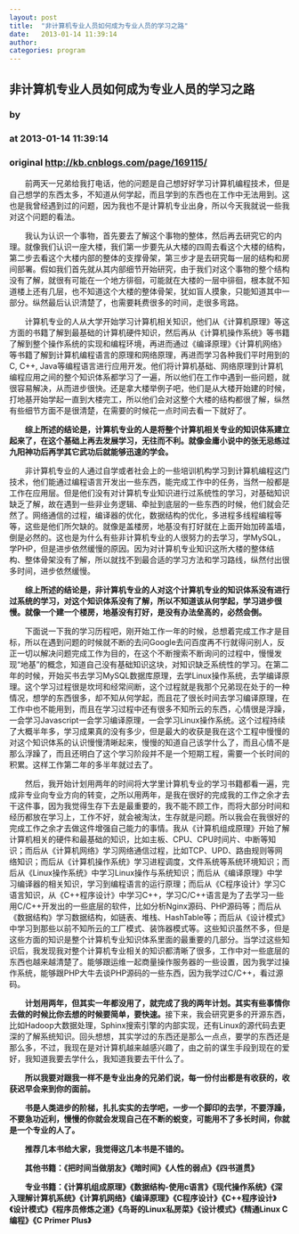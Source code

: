 ```yaml
---
layout: post
title:  "非计算机专业人员如何成为专业人员的学习之路"
date:   2013-01-14 11:39:14
author: 
categories: program
---
```


## 非计算机专业人员如何成为专业人员的学习之路
### by 
### at 2013-01-14 11:39:14
### original <http://kb.cnblogs.com/page/169115/>

<p>　　前两天一兄弟给我打电话，他的问题是自己想好好学习计算机编程技术，但是自己想学的东西太多，不知道从何学起，而且学到的东西也在工作中无法用到。这也是我曾经遇到过的问题，因为我也不是计算机专业出身，所以今天我就说一些我对这个问题的看法。</p><p>　　我认为认识一个事物，首先要去了解这个事物的整体，然后再去研究它的内理。就像我们认识一座大楼，我们第一步要先从大楼的四周去看这个大楼的结构，第二步去看这个大楼内部的整体的支撑骨架，第三步才是去研究每一层的结构和房间部署。假如我们首先就从其内部细节开始研究，由于我们对这个事物的整个结构没有了解，就很有可能在一个地方徘徊，可能就在大楼的一层中徘徊，根本就不知道楼上还有几层，也不知道这个大楼的整体骨架，犹如盲人摸象，只能知道其中一部分。纵然最后认识清楚了，也需要耗费很多的时间，走很多弯路。</p><p>　　计算机专业的人从大学开始学习计算机相关知识，他们从《计算机原理》等这方面的书籍了解到最基础的计算机硬件知识，然后再从《计算机操作系统》等书籍了解到整个操作系统的实现和编程环境，再进而通过《编译原理》《计算机网络》等书籍了解到计算机编程语言的原理和网络原理，再进而学习各种我们平时用到的C, C++, Java等编程语言进行应用开发。他们将计算机基础、网络原理到计算机编程应用之间的整个知识体系都学习了一遍，所以他们在工作中遇到一些问题，就很容易解决，从而进步很快。还是拿大楼举例子吧，他们是从大楼开始建的时候，打地基开始学起一直到大楼完工，所以他们会对这整个大楼的结构都很了解，纵然有些细节方面不是很清楚，在需要的时候花一点时间去看一下就好了。</p><p>　　<strong>综上所述的结论是，计算机专业的人是将整个计算机相关专业的知识体系建立起来了，在这个基础上再去发展学习，无往而不利。就像金庸小说中的张无忌练过九阳神功后再学其它武功后就能够迅速的学会。</strong></p><p><strong>　　</strong>非计算机专业的人通过自学或者社会上的一些培训机构学习到计算机编程这门技术，他们能通过编程语言开发出一些东西，能完成工作中的任务，当然一般都是工作在应用层。但是他们没有对计算机专业知识进行过系统性的学习，对基础知识缺乏了解，故在遇到一些非业务逻辑、牵扯到底层的一些东西的时候，他们就会茫然了。网络通信的过程，编译器的优化，数据结构的优化，多进程多线程编程等等，这些是他们所欠缺的。就像是盖楼房，地基没有打好就在上面开始加砖盖墙，倒是必然的。这也是为什么有些非计算机专业的人很努力的去学习，学MySQL，学PHP，但是进步依然缓慢的原因。因为对计算机专业知识这所大楼的整体结构、整体骨架没有了解，所以就找不到最合适的学习方法和学习路线，纵然付出很多时间，进步依然缓慢。</p><p>　　<strong>综上所述的结论是，非计算机专业的人对这个计算机专业的知识体系没有进行过系统的学习，对这个知识体系没有了解，所以不知道该从何学起，学习进步很慢。就像一个建一个楼房，地基没有打好，是没有办法垒高的，必然会倒。</strong></p><p><strong>　　</strong>下面说一下我的学习历程吧，刚开始工作一年的时候，总想着完成工作才是目标，所以在遇到问题的时候就不断的去问Google去问百度再不行就得问别人，反正一切以解决问题完成工作为目的，在这个不断搜索不断询问的过程中，慢慢发现“地基”的概念，知道自己没有基础知识这块，对知识缺乏系统性的学习。在第二年的时候，开始买书去学习MySQL数据库原理，去学Linux操作系统，去学编译原理。这个学习过程很是坎坷和经常间断，这个过程就是我那个兄弟现在处于的一种情况，想学的东西很多，却不知从何学起，而且花了很长时间去学习编译原理，在工作中也不能用到，而且在学习过程中还有很多不知所云的东西，心情很是浮躁，一会学习Javascript一会学习编译原理，一会学习Linux操作系统。这个过程持续了大概半年多，学习成果真的没有多少，但是最大的收获是我在这个工程中慢慢的对这个知识体系的认识慢慢清晰起来，慢慢的知道自己该学什么了，而且心情不是那么浮躁了，而且还明白了这个学习阶段并不是一个短期工程，需要一个长时间的积累。这样工作第二年的多半年就过去了。</p><p>　　然后，我开始计划用两年的时间将大学里计算机专业的学习书籍都看一遍，完成非专业向专业方向的转变，之所以用两年，是我在很好的完成我的工作之余才去干这件事，因为我觉得生存下去是最重要的，我不能不顾工作，而将大部分时间和经历都放在学习上，工作不好，就会被淘汰，生存就是问题。所以我会在我很好的完成工作之余才去做这件增强自己能力的事情。我从《计算机组成原理》开始了解计算机相关的硬件和最基础的知识，比如主板、CPU、CPU时间片、中断等知识；而后从《计算机网络》学习网络通信过程，比如TCP、UPD、路由规则等网络知识；而后从《计算机操作系统》学习进程调度，文件系统等系统环境知识；而后从《Linux操作系统》中学习Linux操作与系统知识；而后从《编译原理》中学习编译器的相关知识，学习到编程语言的运行原理；而后从《C程序设计》学习C语言知识，从《C++程序设计》中学习C++，学习C/C++语言是为了去学习一些用C/C++开发出的一些底层的软件，比如分析Nginx源码、PHP源码等；而后从《数据结构》学习数据结构，如链表、堆栈、HashTable等；而后从《设计模式》中学习到那些以前不知所云的工厂模式、装饰器模式等。这些知识虽然不多，但是这些方面的知识是整个计算机专业知识体系里面的最重要的几部分。当学过这些知识后，我发现我对整个计算机专业相关的知识都清晰了很多，工作中对一些底层的东西也越来越清楚了。能够跟运维一起商量操作服务器的一些设置，因为我学过操作系统，能够跟PHP大牛去谈PHP源码的一些东西，因为我学过C/C++，看过源码。</p><p>　　<strong>计划用两年，但其实一年都没用了，就完成了我的两年计划。其实有些事情你去做的时候比你去想的时候要简单，要快速。</strong>接下来，我会研究更多的开源东西，比如Hadoop大数据处理，Sphinx搜索引擎的内部实现，还有Linux的源代码去更深的了解系统知识。回头想想，其实学过的东西还是那么一点点，要学的东西还是那么多，不过，我现在是对计算机越来越感兴趣了，由之前的谋生手段到现在的爱好，我知道我要去学什么，我知道我要去干什么了。</p><p>　　<strong>所以我要对跟我一样不是专业出身的兄弟们说，每一份付出都是有收获的，收获迟早会来到你的面前。</strong></p><p><strong>　　<strong>书是人类进步的阶梯，</strong>扎扎实实的去学吧，一步一个脚印的去学，不要浮躁，不要急功近利，慢慢的你就会发现自己在不断的蜕变，可能用不了多长时间，你就是一个专业的人了。</strong></p><p><strong>　　推荐几本书给大家，我觉得这几本书是不错的。</strong></p><p><strong>　　其他书籍：《把时间当做朋友》《暗时间》《人性的弱点》《四书道贯》</strong></p><p><strong>　　专业书籍：《计算机组成原理》《数据结构-使用c语言》《现代操作系统》《深入理解计算机系统》《计算机网络》《编译原理》《C程序设计》《C++程序设计》《设计模式》《程序员修炼之道》《鸟哥的Linux私房菜》《设计模式》《精通Linux C编程》《C Primer Plus》</strong></p>